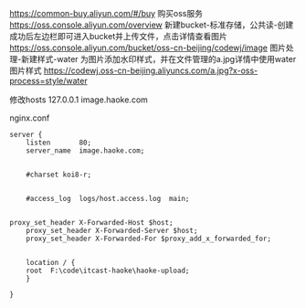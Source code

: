 https://common-buy.aliyun.com/#/buy   购买oss服务
https://oss.console.aliyun.com/overview  新建bucket-标准存储，公共读-创建成功后左边栏即可进入bucket并上传文件，点击详情查看图片
https://oss.console.aliyun.com/bucket/oss-cn-beijing/codewj/image  图片处理-新建样式-water 为图片添加水印样式，并在文件管理的a.jpg详情中使用water图片样式
https://codewj.oss-cn-beijing.aliyuncs.com/a.jpg?x-oss-process=style/water

修改hosts 127.0.0.1       image.haoke.com

nginx.conf

``` nginx
server {
    listen       80;
    server_name  image.haoke.com;


    #charset koi8-r;


    #access_log  logs/host.access.log  main;


proxy_set_header X-Forwarded-Host $host;
    proxy_set_header X-Forwarded-Server $host;
    proxy_set_header X-Forwarded-For $proxy_add_x_forwarded_for;


    location / {
    root  F:\code\itcast-haoke\haoke-upload;
    }
    
}
```